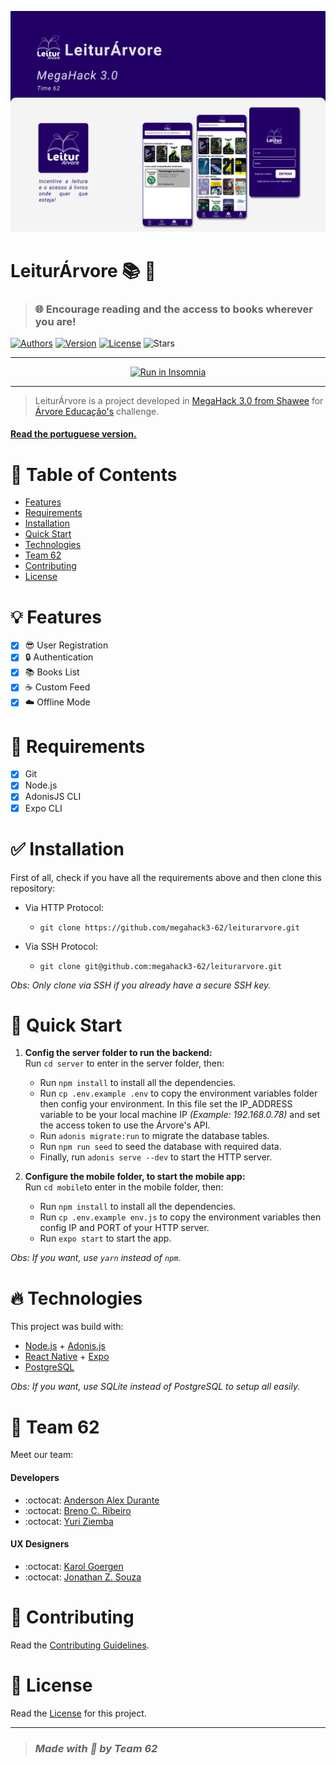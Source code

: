 ![LeiturÁrvore](./.github/leiturarvore.png 'LeiturÁrvore')

# **LeiturÁrvore** :books: :deciduous_tree:
> ### :globe_with_meridians: Encourage reading and the access to books wherever you are!

[![Authors](https://img.shields.io/badge/authors-Yuziem14--andersonalexdurante--Brenin1991-220066?style=flat-square)](https://github.com/megahack3-62)
[![Version](https://img.shields.io/badge/version-1.0.0-220066?style=flat-square)]()
[![License](https://img.shields.io/badge/license-MIT-220066?style=flat-square)](LICENSE.md)
![Stars](https://img.shields.io/github/stars/megahack3-62/leiturarvore?style=social)

---

<p align="center"><a href="https://insomnia.rest/run/?label=Leitur%C3%81rvore&uri=https%3A%2F%2Fraw.githubusercontent.com%2Fmegahack3-62%2Fleiturarvore%2Fdevelop%2F.github%2Fapi-insomnia.json" target="_blank"><img src="https://insomnia.rest/images/run.svg" alt="Run in Insomnia"></a></p>

---

> LeiturÁrvore is a project developed in [MegaHack 3.0 from Shawee](https://www.megahack.com.br/) for [Árvore Educação's](https://arvoreeducacao.com.br/) challenge.

#### [Read the portuguese version.](./.github/README-pt.md)

# :pushpin: Table of Contents
- [Features](#bulb-features)
- [Requirements](#construction-requirements)
- [Installation](#white_check_mark-installation)
- [Quick Start](#rocket-quick-start)
- [Technologies](#fire-technologies)
- [Team 62](#pray-team-62)
- [Contributing](#robot-contributing)
- [License](#scroll-license)

# :bulb: Features
- [X] :sunglasses: User Registration
- [X] :lock: Authentication
- [X] :books: Books List
- [X] :coffee: Custom Feed
- [X] :cloud: Offline Mode

# :construction: Requirements
- [X] Git
- [X] Node.js
- [X] AdonisJS CLI
- [X] Expo CLI

# :white_check_mark: Installation
First of all, check if you have all the requirements above and then clone this repository:

- Via HTTP Protocol:
  - `git clone https://github.com/megahack3-62/leiturarvore.git`

- Via SSH Protocol:
  - `git clone git@github.com:megahack3-62/leiturarvore.git`
  
_Obs: Only clone via SSH if you already have a secure SSH key._

# :rocket: Quick Start
1. **Config the server folder to run the backend:** \
  Run `cd server` to enter in the server folder, then:
    - Run `npm install` to install all the dependencies.
    - Run `cp .env.example .env` to copy the environment variables folder then config your environment. In this file set the IP_ADDRESS variable to be your local machine IP _(Example: 192.168.0.78)_ and set the access token to use the Árvore's API.
    - Run `adonis migrate:run` to migrate the database tables.
    - Run `npm run seed` to seed the database with required data.
    - Finally, run `adonis serve --dev` to start the HTTP server.
  
2. **Configure the mobile folder, to start the mobile app:** \
  Run `cd mobile`to enter in the mobile folder, then:
    - Run `npm install` to install all the dependencies.
    - Run `cp .env.example env.js` to copy the environment variables then config IP and PORT of your HTTP server.
    - Run `expo start` to start the app.

_Obs: If you want, use `yarn` instead of `npm`._

# :fire: Technologies
This project was build with:

- [Node.js](https://nodejs.org/en/) + [Adonis.js](http://adonisjs.com/)
- [React Native](https://reactnative.dev/) + [Expo](https://expo.io/)
- [PostgreSQL](https://www.postgresql.org/)

_Obs: If you want, use SQLite instead of PostgreSQL to setup all easily._

# :pray: Team 62
Meet our team:

#### Developers
- :octocat: [Anderson Alex Durante](https://github.com/andersonalexdurante)
- :octocat: [Breno C. Ribeiro](https://github.com/Brenin1991)
- :octocat: [Yuri Ziemba](https://github.com/yuziem14)

#### UX Designers
- :octocat: [Karol Goergen](https://www.behance.net/InovaDesignBR)
- :octocat: [Jonathan Z. Souza](https://www.behance.net/InovaDesignBR)

# :robot: Contributing
Read the [Contributing Guidelines](CONTRIBUTING.md).

# :scroll: License
Read the [License](LICENSE.md) for this project.

---

> ### _Made with :purple_heart: by Team 62_